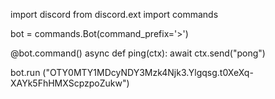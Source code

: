 import discord
from discord.ext import commands

bot = commands.Bot(command_prefix='>')

@bot.command()
async def ping(ctx):
    await ctx.send("pong")

bot.run ("OTY0MTY1MDcyNDY3Mzk4Njk3.Ylgqsg.t0XeXq-XAYk5FhHMXScpzpoZukw")
